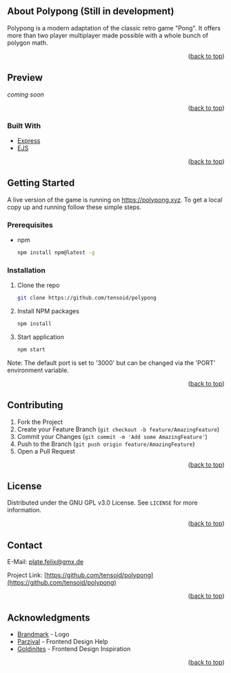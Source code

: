 <!-- TABLE OF CONTENTS 
<details>
  <summary>Table of Contents</summary>
  <ol>
    <li>
      <a href="#about-the-project">About The Project</a>
      <ul>
        <li><a href="#built-with">Built With</a></li>
      </ul>
    </li>
    <li>
      <a href="#getting-started">Getting Started</a>
      <ul>
        <li><a href="#prerequisites">Prerequisites</a></li>
        <li><a href="#installation">Installation</a></li>
      </ul>
    </li>
    <li><a href="#contributing">Contributing</a></li>
    <li><a href="#license">License</a></li>
    <li><a href="#contact">Contact</a></li>
    <li><a href="#acknowledgments">Acknowledgments</a></li>
  </ol>
</details>

[![Product Name Screen Shot][product-screenshot]](https://polypong.xyz)
-->
<!-- ABOUT THE PROJECT -->

## About Polypong (Still in development)

Polypong is a modern adaptation of the classic retro game "Pong".
It offers more than two player multiplayer made possible with a whole bunch of polygon math.

<p align="right">(<a href="#top">back to top</a>)</p>

<!-- USAGE EXAMPLES -->
## Preview

*coming soon*

<p align="right">(<a href="#top">back to top</a>)</p>

### Built With

* [Express](https://expressjs.com)
* [EJS](https://ejs.co)

<p align="right">(<a href="#top">back to top</a>)</p>



<!-- GETTING STARTED -->
## Getting Started

A live version of the game is running on https://polypong.xyz.
To get a local copy up and running follow these simple steps.

### Prerequisites

* npm
  ```sh
  npm install npm@latest -g
  ```

### Installation

1. Clone the repo
   ```sh
   git clone https://github.com/tensoid/polypong
   ```
2. Install NPM packages
   ```sh
   npm install
   ```
3. Start application
    ```sh
    npm start
    ```
Note: The default port is set to '3000' but can be changed via the 'PORT' environment variable.

<p align="right">(<a href="#top">back to top</a>)</p>



<!-- ROADMAP 
## Roadmap

- [x] Add Changelog
- [x] Add back to top links
- [ ] Add Additional Templates w/ Examples
- [ ] Add "components" document to easily copy & paste sections of the readme
- [ ] Multi-language Support
    - [ ] Chinese
    - [ ] Spanish

See the [open issues](https://github.com/othneildrew/Best-README-Template/issues) for a full list of proposed features (and known issues).

<p align="right">(<a href="#top">back to top</a>)</p>

-->

<!-- CONTRIBUTING -->
## Contributing

1. Fork the Project
2. Create your Feature Branch (`git checkout -b feature/AmazingFeature`)
3. Commit your Changes (`git commit -m 'Add some AmazingFeature'`)
4. Push to the Branch (`git push origin feature/AmazingFeature`)
5. Open a Pull Request

<p align="right">(<a href="#top">back to top</a>)</p>



<!-- LICENSE -->
## License

Distributed under the GNU GPL v3.0 License. See `LICENSE` for more information.

<p align="right">(<a href="#top">back to top</a>)</p>



<!-- CONTACT -->
## Contact

E-Mail: plate.felix@gmx.de

Project Link: [https://github.com/tensoid/polypong](https://github.com/tensoid/polypong)

<p align="right">(<a href="#top">back to top</a>)</p>



<!-- ACKNOWLEDGMENTS  -->
## Acknowledgments

* [Brandmark](https://brandmark.io/) - Logo
* [Parzival](https://github.com/malte-linke) - Frontend Design Help
* [Goldinites](https://codepen.io/Goldinites/pen/mdmVzpz) - Frontend Design Inspiration

<p align="right">(<a href="#top">back to top</a>)</p>



<!-- MARKDOWN LINKS & IMAGES -->
[product-screenshot]: public/images/logo.png
